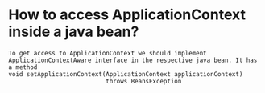 # How to access ApplicationContext inside a java bean?

    To get access to ApplicationContext we should implement ApplicationContextAware interface in the respective java bean. It has a method
    void setApplicationContext(ApplicationContext applicationContext)
                               throws BeansException

